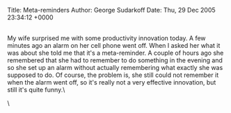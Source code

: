 Title: Meta-reminders
Author: George Sudarkoff
Date: Thu, 29 Dec 2005 23:34:12 +0000

\
My wife surprised me with some productivity innovation today. A few
minutes ago an alarm on her cell phone went off. When I asked her what
it was about she told me that it's a meta-reminder. A couple of hours
ago she remembered that she had to remember to do something in the
evening and so she set up an alarm without actually remembering what
exactly she was supposed to do. Of course, the problem is, she still
could not remember it when the alarm went off, so it's really not a very
effective innovation, but still it's quite funny.\

\

